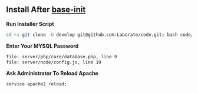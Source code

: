 Install After [base-init](https://github.com/Laborate/base-init)
------------------------------------------
**Run Installer Script**
```bash
cd ~; git clone -b develop git@github.com:Laborate/code.git; bash code/init/init.sh;
```

**Enter Your MYSQL Password**
```bash
file: server/php/core/database.php, line 9
file: server/node/config.js, line 19
```

**Ask Administrator To Reload Apache**
```bash
service apache2 reload;
```
